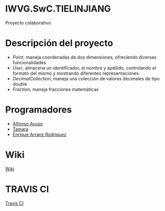# IWVG.SwC.TIELINJIANG
Proyecto colaborativo

# Descripción del proyecto
* _Point_, maneja coordenadas de dos dimensiones, ofreciendo diversas funcionalidades
* _User_, almacena un identificador, el nombre y apellido, controlando el formato del mismo y mostrando diferentes representaciones
* _DecimalCollection_, maneja una colección de valores decimales de tipo double
* _Fraction_, maneja fracciones matemáticas

# Programadores

* [Alfonso Ayuso](https://github.com/fonsi5)
* [Tamara](https://github.com/TamaraJDz)
* [Enrique Arranz Rodriquez](https://github.com/kikevillab)

# Wiki

[Wiki](https://github.com/JTL1992/IWVG.SwC.TIELINJIANG/wiki)

# TRAVIS CI

[Travis CI](https://travis-ci.org/JTL1992/IWVG.SwC.TIELINJIANG)